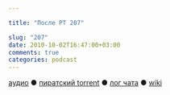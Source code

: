 ```yaml
---

title: "После РТ 207"

slug: "207"
date: 2010-10-02T16:47:00+03:00
comments: true
categories: podcast
---
```

[аудио](http://cdn.radio-t.com/rt207post.mp3) ● [пиратский torrent](http://pirates.radio-t.com/torrents/rt207post.mp3.torrent) ● [лог чата](http://chat.radio-t.com/logs/radio-t-207.html) ● [wiki](http://wiki.radio-t.com/%D0%9F%D0%BE%D1%81%D0%BB%D0%B5_%D0%A0%D0%A2_207)<audio src="http://cdn.radio-t.com/rt207post.mp3" preload="none">
